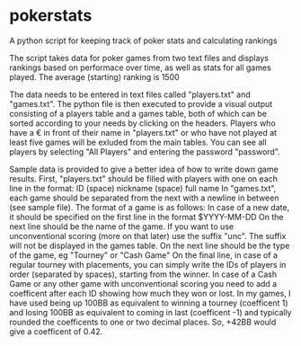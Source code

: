 # pokerstats
A python script for keeping track of poker stats and calculating rankings

The script takes data for poker games from two text files and displays rankings based on performace over time, as well as stats for all games played. The average (starting) ranking is 1500

The data needs to be entered in text files called "players.txt" and "games.txt". The python file is then executed to provide a visual output consisting of a players table and a games table, both of which can be sorted according to your needs by clicking on the headers.
Players who have a € in front of their name in "players.txt" or who have not played at least five games will be exluded from the main tables. You can see all players by selecting "All Players" and entering the password "password".

Sample data is provided to give a better idea of how to write down game results.
First, "players.txt" should be filled with players with one on each line in the format: ID (space) nickname (space) full name
In "games.txt", each game should be separated from the next with a newline in between (see sample file). The format of a game is as follows:
  In case of a new date, it should be specified on the first line in the format $YYYY-MM-DD
  On the next line should be the name of the game. If you want to use unconventional scoring (more on that later) use the suffix "unc". The suffix will not be displayed in the games table.
  On the next line should be the type of the game, eg "Tourney" or "Cash Game"
  On the final line, in case of a regular tourney with placements, you can simply write the IDs of players in order (separated by spaces), starting from the winner. In case of a Cash Game or any other game with unconventional scoring you need to add a coefficent after each ID showing how much they won or lost. In my games, I have used being up 100BB as equivalent to winning a tourney (coefficent 1) and losing 100BB as equivalent to coming in last (coefficent -1) and typically rounded the coefficents to one or two decimal places. So, +42BB would give a coefficent of 0.42.
